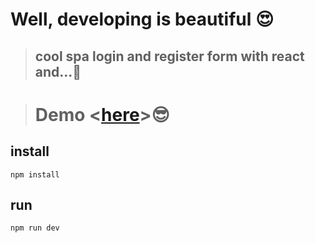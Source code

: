 # Well, developing is beautiful 😍

> ## cool spa login and register form with react and...🌴

> # Demo <[here](https://login-6xrmzz7sn-pooyas-projects-e9105c71.vercel.app)>😎

## **install**

`npm install`

## **run**

`npm run dev`
